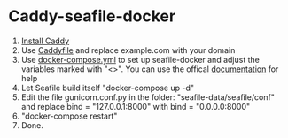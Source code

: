 # Caddy-seafile-docker
1. [Install Caddy](https://caddyserver.com/docs/install)
2. Use [Caddyfile](https://github.com/xhz8s/Caddy-seafile-docker/blob/main/Caddyfile) and replace example.com with your domain
3. Use [docker-compose.yml](https://github.com/xhz8s/Caddy-seafile-docker/blob/main/docker-compose.yml) to set up seafile-docker and adjust the variables marked with "<>". You can use the offical [documentation](https://manual.seafile.com/docker/deploy_seafile_with_docker/) for help
4. Let Seafile build itself "docker-compose up -d"
5. Edit the file gunicorn.conf.py in the folder: "seafile-data/seafile/conf" and replace bind = "127.0.0.1:8000" with bind = "0.0.0.0:8000"
6. "docker-compose restart"
7. Done.
